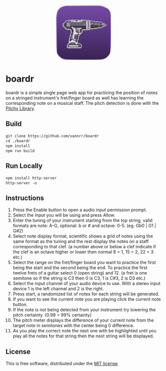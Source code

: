<p align="center">
    <img width="180" src="https://raw.githubusercontent.com/vannrr/boardr/main/public/boardr.svg" alt="boardr logo">
</p>

# boardr

boardr is a simple single page web app for practicing the position of notes on a stringed
instrument's fret/finger board as well has learning the corresponding note on a musical staff. The pitch detection is done with the [Pitchy Library](https://github.com/ianprime0509/pitchy).

## Build

```shell
git clone https://github.com/vannrr/boardr
cd ./boardr
npm install
npm run build
```

## Run Locally

```shell
npm install http-server
http-server -o
```

## Instructions

1. Press the Enable button to open a audio input permission prompt.
2. Select the input you will be using and press Allow.
3. Enter the tuning of your instrument starting from the top string, valid formats are note: A-G, optional: b or # and octave: 0-5. (eg. Gb0 | G1 | G#2)
4. Select note display format, scientific shows a grid of notes using the same format as the tuning and the rest display the notes on a staff corresponding to that clef. (a number above or below a clef indicate if the clef is an octave higher or lower then normal 8 = 1, 15 = 2, 22 = 3 etc.)
5. Select the range on the fret/finger board you want to practice the first being the start and the second being the end. To practice the first twelve frets of a guitar select 0 (open string) and 12. (a fret is one semitone so if the string is C3 then 0 is C3, 1 is C#3, 2 is D3 etc.)
6. Select the input channel of your audio device to use. With a stereo input device 1 is the left channel and 2 is the right.
7. Press start, a randomized list of notes for each string will be generated.
8. If you want to see the current note you are playing click the current note button.
9. If the note is not being detected from your instrument try lowering the pitch certainty. (0.99 = 99% certainty)
10. The pitch meter displays the difference of your current note from the target note in semitones with the center being 0 difference.
11. As you play the correct note the next one with be highlighted until you play all the notes for that string then the next string will be displayed.

## License

This is free software, distributed under the
[MIT license](https://opensource.org/licenses/MIT).
